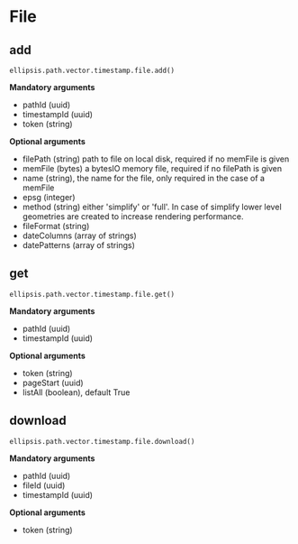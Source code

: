 # File

## add

    ellipsis.path.vector.timestamp.file.add()

**Mandatory arguments**

- pathId (uuid)
- timestampId (uuid)
- token (string)

**Optional arguments**

- filePath (string) path to file on local disk, required if no memFile is given
- memFile (bytes) a bytesIO memory file, required if no filePath is given
- name (string), the name for the file, only required in the case of a memFile
- epsg (integer)
- method (string) either 'simplify' or 'full'. In case of simplify lower level geometries are created to increase rendering performance.
- fileFormat (string)
- dateColumns (array of strings)
- datePatterns (array of strings)

## get

    ellipsis.path.vector.timestamp.file.get()

**Mandatory arguments**

- pathId (uuid)
- timestampId (uuid)

**Optional arguments**
- token (string)
- pageStart (uuid)
- listAll (boolean), default True


## download

    ellipsis.path.vector.timestamp.file.download()

**Mandatory arguments**

- pathId (uuid)
- fileId (uuid)
- timestampId (uuid)

**Optional arguments**
- token (string)

